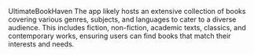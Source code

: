 UltimateBookHaven
The app likely hosts an extensive collection of books covering various genres, subjects, and languages to cater to a diverse audience. This includes fiction, non-fiction, academic texts, classics, and contemporary works, ensuring users can find books that match their interests and needs.
